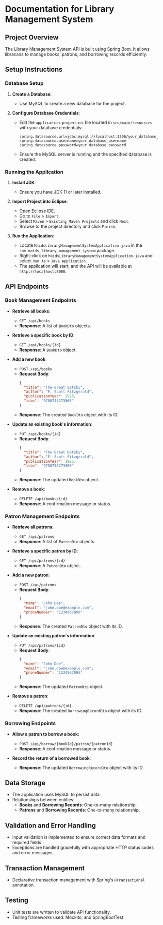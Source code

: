 # Documentation for Library Management System

## Project Overview

The Library Management System API is built using Spring Boot. It allows librarians to manage books, patrons, and borrowing records efficiently.

## Setup Instructions

### Database Setup

1. **Create a Database**:
   - Use MySQL to create a new database for the project.

2. **Configure Database Credentials**:
   - Edit the `application.properties` file located in `src/main/resources` with your database credentials:
     ```properties
     spring.datasource.url=jdbc:mysql://localhost:3306/your_database_name
     spring.datasource.username=your_database_username
     spring.datasource.password=your_database_password
     ```
   - Ensure the MySQL server is running and the specified database is created.

### Running the Application

1. **Install JDK**:
   - Ensure you have JDK 11 or later installed.

2. **Import Project into Eclipse**:
   - Open Eclipse IDE.
   - Go to `File` > `Import`.
   - Select `Maven` > `Existing Maven Projects` and click `Next`.
   - Browse to the project directory and click `Finish`.

3. **Run the Application**:
   - Locate `MaidsLibraryManagementSystemApplication.java` in the `com.maids_library_management_system` package.
   - Right-click on `MaidsLibraryManagementSystemApplication.java` and select `Run As` > `Java Application`.
   - The application will start, and the API will be available at `http://localhost:8080`.

## API Endpoints

### Book Management Endpoints

- **Retrieve all books**:
  - `GET /api/books`
  - **Response**: A list of `BookDto` objects.

- **Retrieve a specific book by ID**:
  - `GET /api/books/{id}`
  - **Response**: A `BookDto` object.

- **Add a new book**:
  - `POST /api/books`
  - **Request Body**:
    ```json
    {
      "title": "The Great Gatsby",
      "author": "F. Scott Fitzgerald",
      "publicationYear": 1925,
      "isbn": "9780743273565"
    }
    ```
  - **Response**: The created `BookDto` object with its ID.

- **Update an existing book's information**:
  - `PUT /api/books/{id}`
  - **Request Body**:
    ```json
    {
      "title": "The Great Gatsby",
      "author": "F. Scott Fitzgerald",
      "publicationYear": 1925,
      "isbn": "9780743273565"
    }
    ```
  - **Response**: The updated `BookDto` object.

- **Remove a book**:
  - `DELETE /api/books/{id}`
  - **Response**: A confirmation message or status.

### Patron Management Endpoints

- **Retrieve all patrons**:
  - `GET /api/patrons`
  - **Response**: A list of `PatronDto` objects.

- **Retrieve a specific patron by ID**:
  - `GET /api/patrons/{id}`
  - **Response**: A `PatronDto` object.

- **Add a new patron**:
  - `POST /api/patrons`
  - **Request Body**:
    ```json
    {
      "name": "John Doe",
      "email": "john.doe@example.com",
      "phoneNumber": "1234567890"
    }
    ```
  - **Response**: The created `PatronDto` object with its ID.

- **Update an existing patron's information**:
  - `PUT /api/patrons/{id}`
  - **Request Body**:
    ```json
    {
      "name": "John Doe",
      "email": "john.doe@example.com",
      "phoneNumber": "1234567890"
    }
    ```
  - **Response**: The updated `PatronDto` object.

- **Remove a patron**:
  - `DELETE /api/patrons/{id}`
  - **Response**: The created `BorrowingRecordDto` object with its ID.

### Borrowing Endpoints

- **Allow a patron to borrow a book**:
  - `POST /api/borrow/{bookId}/patron/{patronId}`
  - **Response**: A confirmation message or status.

- **Record the return of a borrowed book**:
  - **Response**: The updated `BorrowingRecordDto` object with its ID.

## Data Storage

- The application uses MySQL to persist data.
- Relationships between entities:
  - **Books** and **Borrowing Records**: One-to-many relationship.
  - **Patrons** and **Borrowing Records**: One-to-many relationship.

## Validation and Error Handling

- Input validation is implemented to ensure correct data formats and required fields.
- Exceptions are handled gracefully with appropriate HTTP status codes and error messages.

## Transaction Management

- Declarative transaction management with Spring's `@Transactional` annotation.

## Testing

- Unit tests are written to validate API functionality.
- Testing frameworks used: Mockito, and SpringBootTest.
